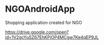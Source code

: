# NGOAndroidApp
Shopping application created for NGO

https://drive.google.com/open?id=1V2gcYuSZ67EhKPjOP4MCgw7Ke4qEP9JL
